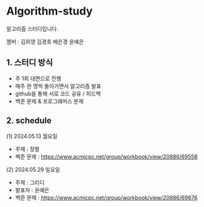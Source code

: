 # Algorithm-study
알고리즘 스터디입니다.


멤버 : 김희영 김경호 배은경 윤예은

## 1. 스터디 방식
- 주 1회 대면으로 진행
- 매주 한 명씩 돌아가면서 알고리즘 발표
- github을 통해 서로 코드 공유 / 피드백
- 백준 문제 & 프로그래머스 문제




## 2. schedule
(1) 2024.05.13 월요일
- 주제 : 정렬
- 벡준 문제 : https://www.acmicpc.net/group/workbook/view/20886/69558




(2) 2024.05.29 일요일
- 주제 : 그리디
- 발표자 : 윤예은
- 백준 문제 : https://www.acmicpc.net/group/workbook/view/20886/69676





